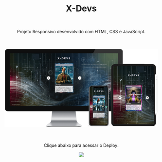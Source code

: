 <h1 align="center">
  X-Devs</h1>
<br>
<p align="center">Projeto Responsivo desenvolvido com HTML, CSS e JavaScript.</p>
<br>
<br>

<div align="center">
  <img width="800px" src="https://github.com/feliperyo/x-devs/blob/master/assets/mockup.png?raw=true"/>
</div>
<br>
<div align="center">
  <br>
  <p>Clique abaixo para acessar o Deploy:</p>
<a href="https://feliperyo.github.io/x-devs/" target="_blank"><img src="https://img.shields.io/website-up-down-green-red/http/cv.lbesson.qc.to.svg"></a>
</div>
